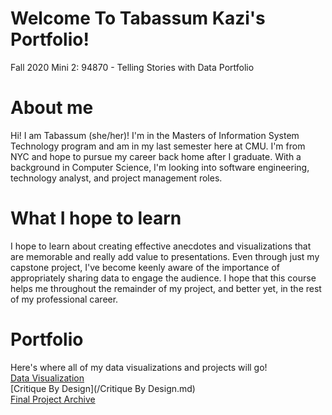 # Welcome To Tabassum Kazi's Portfolio! 
Fall 2020 Mini 2: 94870 - Telling Stories with Data Portfolio

# About me
Hi! I am Tabassum (she/her)! I'm in the Masters of Information System Technology program and am in my last semester here at CMU. I'm from NYC and hope to pursue my career back home after I graduate. With a background in Computer Science, I'm looking into software engineering, technology analyst, and project management roles. 

# What I hope to learn
I hope to learn about creating effective anecdotes and visualizations that are memorable and really add value to presentations. Even through just my capstone project, I've become keenly aware of the importance of appropriately sharing data to engage the audience. I hope that this course helps me throughout the remainder of my project, and better yet, in the rest of my professional career. 

# Portfolio
Here's where all of my data visualizations and projects will go!
<br>
[Data Visualization](/datavis2.md)
<br>
[Critique By Design](/Critique By Design.md)
<br>
[Final Project Archive](/final_project_TabassumKazi.md)
